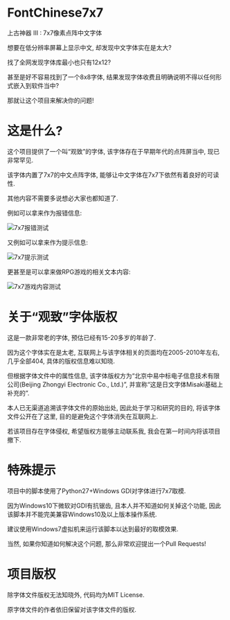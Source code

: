 # FontChinese7x7

上古神器 III : 7x7像素点阵中文字体

想要在低分辨率屏幕上显示中文, 却发现中文字体实在是太大?

找了全网发现字体库最小也只有12x12?

甚至是好不容易找到了一个8x8字体, 结果发现字体收费且明确说明不得以任何形式嵌入到软件当中?

那就让这个项目来解决你的问题!

# 这是什么?

这个项目提供了一个叫“观致”的字体, 该字体存在于早期年代的点阵屏当中, 现已非常罕见.

该字体内置了7x7的中文点阵字体, 能够让中文字体在7x7下依然有着良好的可读性.

其他内容不需要多说想必大家也都知道了.

例如可以拿来作为报错信息:

![7x7报错测试](static/test1.png)

又例如可以拿来作为提示信息:

![7x7提示测试](static/test2.png)

更甚至是可以拿来做RPG游戏的相关文本内容:

![7x7游戏内容测试](static/test3.png)

# 关于“观致”字体版权

这是一款非常老的字体, 预估已经有15-20多岁的年龄了.

因为这个字体实在是太老, 互联网上与该字体相关的页面均在2005-2010年左右, 几乎全部404, 具体的版权信息难以知晓. 

但根据字体文件中的属性信息, 该字体版权方为“北京中易中标电子信息技术有限公司(Beijing Zhongyi Electronic Co., Ltd.)”, 并宣称“这是日文字体Misaki基础上补充的”.

本人已无渠道追溯该字体文件的原始出处, 因此处于学习和研究的目的, 将该字体文件公开在了这里, 目的是避免这个字体消失在互联网上.

若该项目存在字体侵权, 希望版权方能够主动联系我, 我会在第一时间内将该项目撤下.

# 特殊提示

项目中的脚本使用了Python27+Windows GDI对字体进行7x7取模.

因为Windows10下微软对GDI有抗锯齿, 且本人并不知道如何关掉这个功能, 因此该脚本并不能完美兼容Windows10及以上版本操作系统.

建议使用Windows7虚拟机来运行该脚本以达到最好的取模效果.

当然, 如果你知道如何解决这个问题, 那么非常欢迎提出一个Pull Requests!

# 项目版权

除字体文件版权无法知晓外, 代码均为MIT License.

原字体文件的作者依旧保留对该字体文件的版权.
